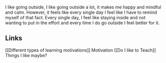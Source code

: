 I like going outside, I like going outside a lot, it makes me happy and mindful and calm.
However, it feels like every single day I feel like I have to remind myself of that fact.
Every single day, I feel like staying inside and not wanting to put in the effort and every time I do go outside I feel better for it.

## Links
[[Different types of learning motivations]] Motivation
[[Do I like to Teach]] Things I like maybe?